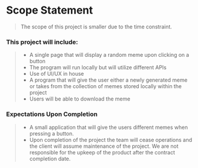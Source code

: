# Scope Statement
> The scope of this project is smaller due to the time constraint.
### This project will include:
> - A single page that will display a random meme upon clicking on a button
> - The program will run locally but will utilize different APIs
> - Use of UI/UX in house
> - A program that will give the user either a newly generated meme or takes from the collection of memes stored locally within the project
> - Users will be able to download the meme

### Expectations Upon Completion 
> - A small application that will give the users different memes when pressing a button.
> - Upon completion of the project the team will cease operations and the client will assume maintenance of the project. We are not responsible for the upkeep of the product after the contract completion date.  
